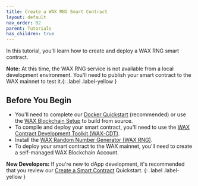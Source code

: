 ```yaml
---
title: Create a WAX RNG Smart Contract
layout: default
nav_order: 82
parent: Tutorials
has_children: true
---
```


In this tutorial, you'll learn how to create and deploy a WAX RNG smart contract.

<strong>Note:</strong> At this time, the WAX RNG service is not available from a local development environment. You'll need to publish your smart contract to the WAX mainnet to test it.{: .label .label-yellow }

## Before You Begin

* You'll need to complete our [Docker Quickstart](/es/dapp-development/docker-setup/) (recommended) or use the [WAX Blockchain Setup](/es/dapp-development/wax-blockchain-setup/) to build from source.
* To compile and deploy your smart contract, you'll need to use the [WAX Contract Development Toolkit (WAX-CDT)](/es/dapp-development/wax-cdt/).
* Install the [WAX Random Number Generator (WAX RNG)](/es/tutorials/wax-rng/).
* To deploy your smart contract to the WAX mainnet, you'll need to create a self-managed WAX Blockchain Account.

<strong>New Developers:</strong> If you're new to dApp development, it's recommended that you review our [Create a Smart Contract](/es/dapp-development/wax-cdt/cdt_use) Quickstart.
{: .label .label-yellow }



